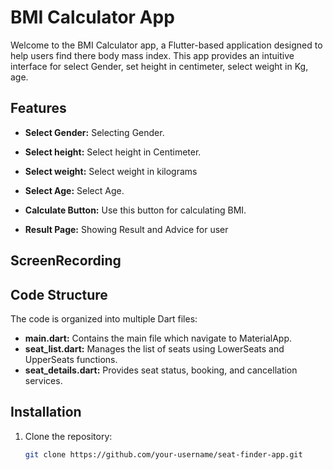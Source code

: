 # BMI Calculator App

Welcome to the BMI Calculator app, a Flutter-based application designed to help users find there body mass index. This app provides an intuitive interface for select Gender, set height in centimeter, select weight in Kg, age.

## Features

- **Select Gender:** Selecting Gender.

- **Select height:** Select height in Centimeter.

- **Select weight:** Select weight in kilograms

- **Select Age:** Select Age.

- **Calculate Button:** Use this button for calculating BMI.

- **Result Page:** Showing Result and Advice for user

## ScreenRecording


## Code Structure

The code is organized into multiple Dart files:

- **main.dart:** Contains the main file which navigate to MaterialApp.
- **seat_list.dart:** Manages the list of seats using LowerSeats and UpperSeats functions.
- **seat_details.dart:** Provides seat status, booking, and cancellation services.

## Installation

1. Clone the repository:

   ```bash
   git clone https://github.com/your-username/seat-finder-app.git
